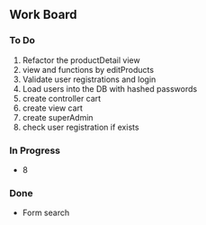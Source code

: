 ## Work Board

### To Do


1. Refactor the productDetail view
2. view and functions by editProducts
3. Validate user registrations and login
4. Load users into the DB with hashed passwords
5. create controller cart
6. create view cart
7. create superAdmin
8. check user registration if exists

### In Progress
- 8

### Done
- Form search 
